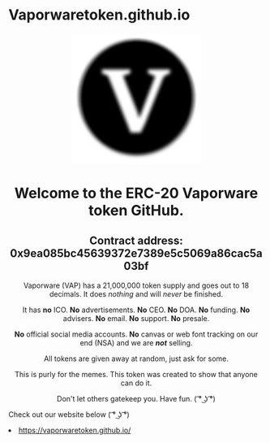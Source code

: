 # Vaporwaretoken.github.io
<body>
    <p align="center"> <img width="256" height="256" src="https://raw.githubusercontent.com/Vaporware-Token/Vaporware-token.github.io/master/images/vaporware-256.png"> </p>
    <h1 align="center">Welcome to the ERC-20 Vaporware token GitHub.</h1>
    <h2 align="center">Contract address: 0x9ea085bc45639372e7389e5c5069a86cac5a03bf</h2>
    <p align="center">Vaporware (VAP) has a 21,000,000 token supply and goes out to 18 decimals. It does <em>nothing</em> and will <em>never</em> be finished.</p>
    <p align="center">It has <strong>no</strong> ICO. <strong>No</strong> advertisements. <strong>No</strong> CEO. <strong>No</strong> DOA. <strong>No</strong> funding. <strong>No</strong> advisers. <strong>No</strong> email. <strong>No</strong> support. <strong>No</strong>      presale.</p>
    <p align="center"><strong>No</strong> official social media accounts. <strong>No</strong> canvas or web font tracking on our end (NSA) and we are <strong><em>not</em></strong> selling.</p>
    <p align="center">All tokens are given away at random, just ask for some.</p>
    <p align="center">This is purly for the memes. This token was created to show that anyone can do it.</p>
    <p align="center">Don't let others gatekeep you. Have fun. ( ͡° ͜ʖ ͡°)</p>
    <p align="left">Check out our website below ( ͡° ͜ʖ ͡°)</p>
    <li><a href="https://vaporwaretoken.github.io/" target="_blank">https://vaporwaretoken.github.io/</a></li>
